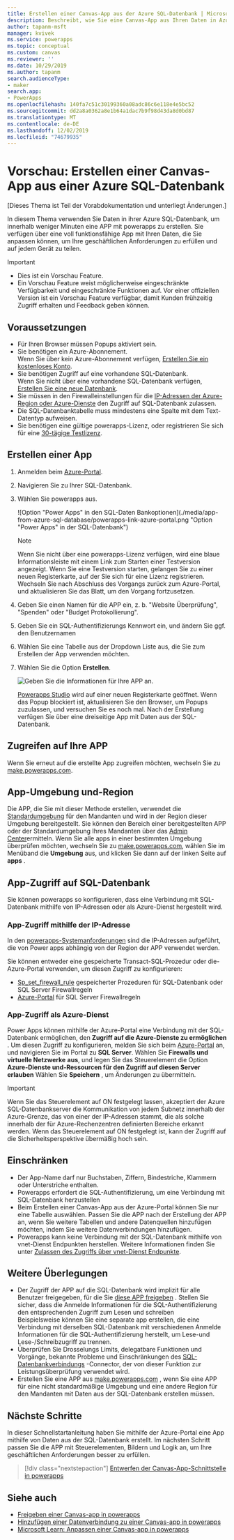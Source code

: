 ```yaml
---
title: Erstellen einer Canvas-App aus der Azure SQL-Datenbank | Microsoft-Dokumentation
description: Beschreibt, wie Sie eine Canvas-App aus Ihren Daten in Azure SQL-Datenbank erstellen.
author: tapanm-msft
manager: kvivek
ms.service: powerapps
ms.topic: conceptual
ms.custom: canvas
ms.reviewer: ''
ms.date: 10/29/2019
ms.author: tapanm
search.audienceType:
- maker
search.app:
- PowerApps
ms.openlocfilehash: 140fa7c51c30199360a08adc86c6e118e4e5bc52
ms.sourcegitcommit: dd2a8a0362a8e1b64a1dac7b9f98d43da8d0bd87
ms.translationtype: MT
ms.contentlocale: de-DE
ms.lasthandoff: 12/02/2019
ms.locfileid: "74679935"
---
```

# <a name="preview-create-a-canvas-app-from-azure-sql-database"></a>Vorschau: Erstellen einer Canvas-App aus einer Azure SQL-Datenbank

[Dieses Thema ist Teil der Vorabdokumentation und unterliegt Änderungen.]

In diesem Thema verwenden Sie Daten in ihrer Azure SQL-Datenbank, um innerhalb weniger Minuten eine APP mit powerapps zu erstellen. Sie verfügen über eine voll funktionsfähige App mit Ihren Daten, die Sie anpassen können, um Ihre geschäftlichen Anforderungen zu erfüllen und auf jedem Gerät zu teilen.

> [!IMPORTANT]
> - Dies ist ein Vorschau Feature.
> - Ein Vorschau Feature weist möglicherweise eingeschränkte Verfügbarkeit und eingeschränkte Funktionen auf. Vor einer offiziellen Version ist ein Vorschau Feature verfügbar, damit Kunden frühzeitig Zugriff erhalten und Feedback geben können.

## <a name="prerequisites"></a>Voraussetzungen

- Für Ihren Browser müssen Popups aktiviert sein.
- Sie benötigen ein Azure-Abonnement. </br>Wenn Sie über kein Azure-Abonnement verfügen, [Erstellen Sie ein kostenloses Konto](https://azure.microsoft.com/free/).
- Sie benötigen Zugriff auf eine vorhandene SQL-Datenbank. </br> Wenn Sie nicht über eine vorhandene SQL-Datenbank verfügen, [Erstellen Sie eine neue Datenbank](https://docs.microsoft.com/azure/sql-database/sql-database-single-database-get-started?tabs=azure-portal).
- Sie müssen in den Firewalleinstellungen für die [IP-Adressen der Azure-Region oder Azure-Dienste](#app-access-to-sql-database) den Zugriff auf SQL-Datenbank zulassen.
- Die SQL-Datenbanktabelle muss mindestens eine Spalte mit dem Text-Datentyp aufweisen.
- Sie benötigen eine gültige powerapps-Lizenz, oder registrieren Sie sich für eine [30-tägige Testlizenz](../signup-for-powerapps.md).

## <a name="create-an-app"></a>Erstellen einer App

1. Anmelden beim [Azure-Portal](https://portal.azure.com).
2. Navigieren Sie zu Ihrer SQL-Datenbank.
3. Wählen Sie powerapps aus.

    
    ![Option "Power Apps" in den SQL-Daten Bankoptionen](./media/app-from-azure-sql-database/powerapps-link-azure-portal.png "Option "Power Apps" in der SQL-Datenbank")

    > [!NOTE]
    > Wenn Sie nicht über eine powerapps-Lizenz verfügen, wird eine blaue Informationsleiste mit einem Link zum Starten einer Testversion angezeigt. Wenn Sie eine Testversion starten, gelangen Sie zu einer neuen Registerkarte, auf der Sie sich für eine Lizenz registrieren. Wechseln Sie nach Abschluss des Vorgangs zurück zum Azure-Portal, und aktualisieren Sie das Blatt, um den Vorgang fortzusetzen.

4. Geben Sie einen Namen für die APP ein, z. b. "Website Überprüfung", "Spenden" oder "Budget Protokollierung".

5. Geben Sie ein SQL-Authentifizierungs Kennwort ein, und ändern Sie ggf. den Benutzernamen
6. Wählen Sie eine Tabelle aus der Dropdown Liste aus, die Sie zum Erstellen der App verwenden möchten.

7. Wählen Sie die Option **Erstellen**.


    ![Geben Sie die Informationen für Ihre APP an.](./media/app-from-azure-sql-database/powerapps-create-page-azure-portal.png "Geben Sie die Informationen für Ihre APP an.")

    [Powerapps Studio](https://create.powerapps.com/studio/) wird auf einer neuen Registerkarte geöffnet. Wenn das Popup blockiert ist, aktualisieren Sie den Browser, um Popups zuzulassen, und versuchen Sie es noch mal. Nach der Erstellung verfügen Sie über eine dreiseitige App mit Daten aus der SQL-Datenbank.

## <a name="accessing-your-app"></a>Zugreifen auf Ihre APP

Wenn Sie erneut auf die erstellte App zugreifen möchten, wechseln Sie zu [make.powerapps.com](https://make.powerapps.com).

## <a name="app-environment-and-region"></a>App-Umgebung und-Region

Die APP, die Sie mit dieser Methode erstellen, verwendet die [Standardumgebung](https://docs.microsoft.com/power-platform/admin/environments-overview#the-default-environment) für den Mandanten und wird in der Region dieser Umgebung bereitgestellt. Sie können den Bereich einer bereitgestellten APP oder der Standardumgebung Ihres Mandanten über das [Admin Center](https://docs.microsoft.com/power-platform/admin/regions-overview#how-do-i-find-out-where-my-app-is-deployed)ermitteln. Wenn Sie alle apps in einer bestimmten Umgebung überprüfen möchten, wechseln Sie zu [make.powerapps.com](https://make.powerapps.com), wählen Sie im Menüband die **Umgebung** aus, und klicken Sie dann auf der linken Seite auf **apps** .

## <a name="app-access-to-sql-database"></a>App-Zugriff auf SQL-Datenbank

Sie können powerapps so konfigurieren, dass eine Verbindung mit SQL-Datenbank mithilfe von IP-Adressen oder als Azure-Dienst hergestellt wird.

### <a name="app-access-using-ip-address"></a>App-Zugriff mithilfe der IP-Adresse

In den [powerapps-Systemanforderungen](limits-and-config.md#ip-addresses) sind die IP-Adressen aufgeführt, die von Power apps abhängig von der Region der APP verwendet werden.

Sie können entweder eine gespeicherte Transact-SQL-Prozedur oder die-Azure-Portal verwenden, um diesen Zugriff zu konfigurieren:

- [Sp_set_firewall_rule](https://docs.microsoft.com/sql/relational-databases/system-stored-procedures/sp-set-firewall-rule-azure-sql-database?view=azuresqldb-current) gespeicherter Prozeduren für SQL-Datenbank oder SQL Server Firewallregeln
- [Azure-Portal](https://docs.microsoft.com/azure/sql-database/sql-database-firewall-configure) für SQL Server Firewallregeln

### <a name="app-access-as-an-azure-service"></a>App-Zugriff als Azure-Dienst

Power Apps können mithilfe der Azure-Portal eine Verbindung mit der SQL-Datenbank ermöglichen, den **Zugriff auf die Azure-Dienste zu ermöglichen** . Um diesen Zugriff zu konfigurieren, melden Sie sich beim [Azure-Portal](https://portal.azure.com/) an, und navigieren Sie im Portal zu **SQL Server**. Wählen Sie **Firewalls und virtuelle Netzwerke** **aus**, und legen Sie das Steuerelement die Option **Azure-Dienste und-Ressourcen für den Zugriff auf diesen Server erlauben** Wählen Sie **Speichern** , um Änderungen zu übermitteln.

> [!IMPORTANT]
> Wenn Sie das Steuerelement auf ON festgelegt lassen, akzeptiert der Azure SQL-Datenbankserver die Kommunikation von jedem Subnetz innerhalb der Azure-Grenze, das von einer der IP-Adressen stammt, die als solche innerhalb der für Azure-Rechenzentren definierten Bereiche erkannt werden. Wenn das Steuerelement auf ON festgelegt ist, kann der Zugriff auf die Sicherheitsperspektive übermäßig hoch sein.

## <a name="limitations"></a>Einschränken

- Der App-Name darf nur Buchstaben, Ziffern, Bindestriche, Klammern oder Unterstriche enthalten.
- Powerapps erfordert die SQL-Authentifizierung, um eine Verbindung mit SQL-Datenbank herzustellen
- Beim Erstellen einer Canvas-App aus der Azure-Portal können Sie nur eine Tabelle auswählen. Passen Sie die APP nach der Erstellung der APP an, wenn Sie weitere Tabellen und andere Datenquellen hinzufügen möchten, indem Sie weitere Datenverbindungen hinzufügen.
- Powerapps kann keine Verbindung mit der SQL-Datenbank mithilfe von vnet-Dienst Endpunkten herstellen. Weitere Informationen finden Sie unter [Zulassen des Zugriffs über vnet-Dienst Endpunkte](https://docs.microsoft.com/azure/sql-database/sql-database-vnet-service-endpoint-rule-overview).

## <a name="other-considerations"></a>Weitere Überlegungen

- Der Zugriff der APP auf die SQL-Datenbank wird implizit für alle Benutzer freigegeben, für die Sie [diese APP freigeben](share-app.md) . Stellen Sie sicher, dass die Anmelde Informationen für die SQL-Authentifizierung den entsprechenden Zugriff zum Lesen und schreiben </br> Beispielsweise können Sie eine separate app erstellen, die eine Verbindung mit derselben SQL-Datenbank mit verschiedenen Anmelde Informationen für die SQL-Authentifizierung herstellt, um Lese-und Lese-/Schreibzugriff zu trennen.
- Überprüfen Sie Drosselungs Limits, delegatbare Funktionen und Vorgänge, bekannte Probleme und Einschränkungen des [SQL-Datenbankverbindungs](https://docs.microsoft.com/connectors/sql/) -Connector, der von dieser Funktion zur Leistungsüberprüfung verwendet wird.
- Erstellen Sie eine APP aus [make.powerapps.com](https://make.powerapps.com) , wenn Sie eine APP für eine nicht standardmäßige Umgebung und eine andere Region für den Mandanten mit Daten aus der SQL-Datenbank erstellen müssen.

## <a name="next-steps"></a>Nächste Schritte

In dieser Schnellstartanleitung haben Sie mithilfe der Azure-Portal eine App mithilfe von Daten aus der SQL-Datenbank erstellt. Im nächsten Schritt passen Sie die APP mit Steuerelementen, Bildern und Logik an, um Ihre geschäftlichen Anforderungen besser zu erfüllen.

> [!div class="nextstepaction"]
> [Entwerfen der Canvas-App-Schnittstelle in powerapps](add-configure-controls.md)

## <a name="see-also"></a>Siehe auch

- [Freigeben einer Canvas-app in powerapps](share-app.md) </br>
- [Hinzufügen einer Datenverbindung zu einer Canvas-app in powerapps](add-data-connection.md#add-data-source)</br>
- [Microsoft Learn: Anpassen einer Canvas-app in powerapps](https://docs.microsoft.com/learn/modules/customize-apps-in-powerapps/)
